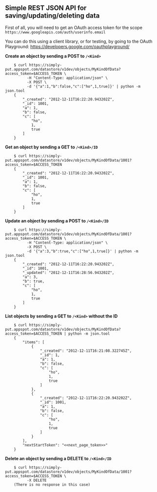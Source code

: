 Simple REST JSON API for saving/updating/deleting data
-----

First of all, you will need to get an OAuth access token for the scope `https://www.googleapis.com/auth/userinfo.email`

You can do this using a client library, or for testing, by going to the OAuth Playground: https://developers.google.com/oauthplayground/

**Create an object by sending a POST to `/<Kind>`**

        $ curl https://simply-put.appspot.com/datastore/v1dev/objects/MyKindOfData?access_token=$ACCESS_TOKEN \
              -H "Content-Type: application/json" \
              -X POST \
              -d '{"a":1,"b":false,"c":["ho",1,true]}' | python -m json.tool
        {
            "_created": "2012-12-11T16:22:20.943202Z", 
            "_id": 1001, 
            "a": 1, 
            "b": false, 
            "c": [
                "ho", 
                1, 
                true
            ]
        }

**Get an object by sending a GET to `/<Kind>/ID`**

        $ curl https://simply-put.appspot.com/datastore/v1dev/objects/MyKindOfData/1001?access_token=$ACCESS_TOKEN
        {
            "_created": "2012-12-11T16:22:20.943202Z", 
            "_id": 1001, 
            "a": 1, 
            "b": false, 
            "c": [
                "ho", 
                1, 
                true
            ]
        }

**Update an object by sending a POST to `/<Kind>/ID`**

        $ curl https://simply-put.appspot.com/datastore/v1dev/objects/MyKindOfData/1001?access_token=$ACCESS_TOKEN \
              -H "Content-Type: application/json" \
              -X POST \
              -d '{"a":3,"b":true,"c":["ho",1,true]}' | python -m json.tool
        {
            "_created": "2012-12-11T16:22:20.943202Z", 
            "_id": 1001, 
            "_updated": "2012-12-11T16:28:56.943202Z", 
            "a": 3, 
            "b": true, 
            "c": [
                "ho", 
                1, 
                true
            ]
        }

**List objects by sending a GET to `/<Kind>` without the ID**

        $ curl https://simply-put.appspot.com/datastore/v1dev/objects/MyKindOfData?access_token=$ACCESS_TOKEN | python -m json.tool
        {
            "items": [
                {
                    "_created": "2012-12-11T16:21:08.322745Z", 
                    "_id": 1, 
                    "a": 1, 
                    "b": false, 
                    "c": [
                        "ho", 
                        1, 
                        true
                    ]
                }, 
                {
                    "_created": "2012-12-11T16:22:20.943202Z", 
                    "_id": 1001, 
                    "a": 1, 
                    "b": false, 
                    "c": [
                        "ho", 
                        1, 
                        true
                    ]
                }
            ], 
            "nextStartToken": "<<next_page_token>>"
        }


**Delete an object by sending a DELETE to `/<Kind>/ID`**

        $ curl https://simply-put.appspot.com/datastore/v1dev/objects/MyKindOfData/1001?access_token=$ACCESS_TOKEN \
              -X DELETE
        (There is no response in this case)
